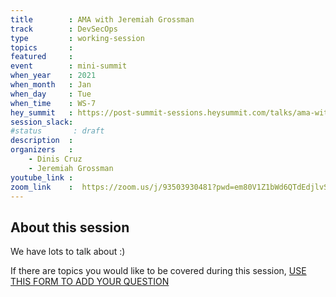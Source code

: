 ```yaml
---
title        : AMA with Jeremiah Grossman
track        : DevSecOps
type         : working-session
topics       :
featured     :
event        : mini-summit
when_year    : 2021
when_month   : Jan
when_day     : Tue
when_time    : WS-7
hey_summit   : https://post-summit-sessions.heysummit.com/talks/ama-with-jeremiah-grossman/
session_slack:
#status       : draft
description  :
organizers   :
    - Dinis Cruz
    - Jeremiah Grossman
youtube_link :
zoom_link    :  https://zoom.us/j/93503930481?pwd=em80V1Z1bWd6QTdEdjlvSlM0YVpSdz09
---
```


## About this session

We have lots to talk about :) 

If there are topics you would like to be covered during this session, [USE THIS FORM TO ADD YOUR QUESTION](https://docs.google.com/forms/d/e/1FAIpQLSfzcKgeD6TL5QfcDcKt8DOglBqm1RABZWLZfhC59MCPPJDJUQ/viewform)
